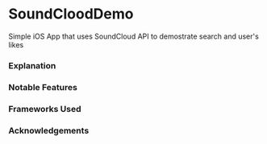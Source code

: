# SoundCloodDemo
Simple iOS App that uses SoundCloud API to demostrate search and user's likes

### Explanation

### Notable Features

### Frameworks Used

### Acknowledgements
